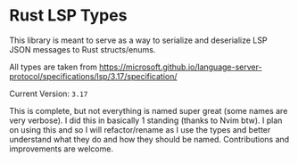 # Rust LSP Types

This library is meant to serve as a way to serialize and deserialize LSP JSON messages to Rust structs/enums.

All types are taken from https://microsoft.github.io/language-server-protocol/specifications/lsp/3.17/specification/

Current Version: `3.17`

This is complete, but not everything is named super great (some names are very verbose).
I did this in basically 1 standing (thanks to Nvim btw).
I plan on using this and so I will refactor/rename as I use the types and better understand what they do and how they should be named.
Contributions and improvements are welcome.
